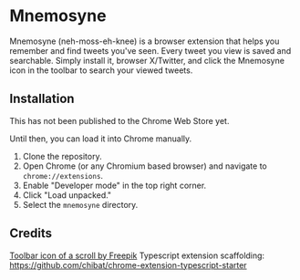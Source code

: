 # Mnemosyne

Mnemosyne (neh-moss-eh-knee) is a browser extension that helps you remember and find tweets you've seen. Every tweet you view is saved and searchable. Simply install it, browser X/Twitter, and click the Mnemosyne icon in the toolbar to search your viewed tweets.

## Installation

This has not been published to the Chrome Web Store yet. 

Until then, you can load it into Chrome manually.

1. Clone the repository.
2. Open Chrome (or any Chromium based browser) and navigate to `chrome://extensions`.
3. Enable "Developer mode" in the top right corner.
4. Click "Load unpacked."
5. Select the `mnemosyne` directory.

## Credits

<a href="https://www.freepik.com/icons/scroll">Toolbar icon of a scroll by Freepik</a>
Typescript extension scaffolding: https://github.com/chibat/chrome-extension-typescript-starter